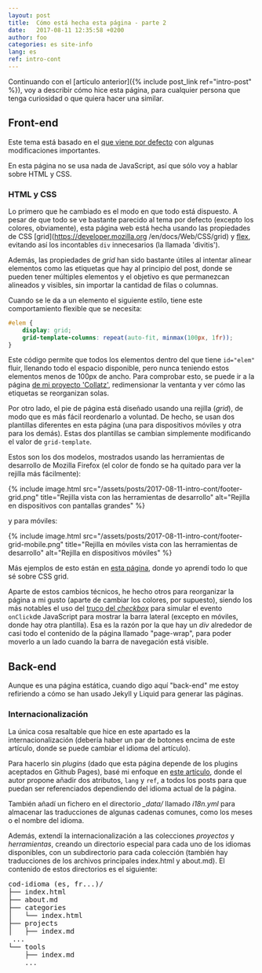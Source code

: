 ```yaml
---
layout: post
title:  Cómo está hecha esta página - parte 2
date:	2017-08-11 12:35:58 +0200
author: foo
categories: es site-info
lang: es
ref: intro-cont
---
```


Continuando con el [artículo anterior]({% include post_link ref="intro-post" %}),
voy a describir cómo hice esta página, para cualquier persona que tenga curiosidad o
que quiera hacer una similar.

## Front-end

Este tema está basado en el [que viene por defecto](https://github.com/jekyll/minima) con
algunas modificaciones importantes.

En esta página no se usa nada de JavaScript, así que sólo voy a hablar sobre HTML y CSS.

### HTML y CSS

Lo primero que he cambiado es el modo en que todo está dispuesto. A pesar de que todo
se ve bastante parecido al tema por defecto (excepto los colores, obviamente), esta
página web está hecha usando las propiedades de CSS [grid](https://developer.mozilla.org
/en/docs/Web/CSS/grid) y [flex](https://developer.mozilla.org/en/docs/Web/CSS/flex),
evitando así los incontables `div` innecesarios (la llamada 'divitis').

Además, las propiedades de _grid_ han sido bastante útiles al intentar alinear elementos
como las etiquetas que hay al principio del post, donde se pueden tener múltiples
elementos y el objetivo es que permanezcan alineados y visibles, sin importar la cantidad
de filas o columnas.

Cuando se le da a un elemento el siguiente estilo, tiene este comportamiento flexible que
se necesita:

```css
#elem {
	display: grid;
	grid-template-columns: repeat(auto-fit, minmax(100px, 1fr));
}
```

Este código permite que todos los elementos dentro del que tiene `id="elem"` fluir,
llenando todo el espacio disponible, pero nunca teniendo estos elementos menos de 100px
de ancho. Para comprobar esto, se puede ir a la página [de mi proyecto 'Collatz'](
/es/projects/toy/collatz), redimensionar la ventanta y ver cómo las etiquetas se
reorganizan solas.


Por otro lado, el pie de página está diseñado usando una rejilla (_grid_), de modo que
es más fácil reordenarlo a voluntad. De hecho, se usan dos plantillas diferentes en esta
página (una para dispositivos móviles y otra para los demás). Estas dos plantillas se
cambian simplemente modificando el valor de `grid-template`.

Estos son los dos modelos, mostrados usando las herramientas de desarrollo de Mozilla
Firefox (el color de fondo se ha quitado para ver la rejilla más fácilmente):

{% include image.html
	src="/assets/posts/2017-08-11-intro-cont/footer-grid.png"
	title="Rejilla vista con las herramientas de desarrollo"
	alt="Rejilla en dispositivos con pantallas grandes"
%}

y para móviles:

{% include image.html
	src="/assets/posts/2017-08-11-intro-cont/footer-grid-mobile.png"
	title="Rejilla en móviles vista con las herramientas de desarrollo"
	alt="Rejilla en dispositivos móviles"
%}


Más ejemplos de esto están en [esta página](https://gridbyexample.com/learn/), donde yo
aprendí todo lo que sé sobre CSS grid.


Aparte de estos cambios técnicos, he hecho otros para reorganizar la página a mi gusto
(aparte de cambiar los colores, por supuesto), siendo los más notables el uso del
[truco del _checkbox_](https://stackoverflow.com/a/32721572) para simular el evento
`onClick`de JavaScript para mostrar la barra lateral (excepto en móviles, donde hay otra
plantilla). Esa es la razón por la que hay un _div_ alrededor de casi todo el
contenido de la página llamado "page-wrap", para poder moverlo a un lado cuando la
barra de navegación está visible.


## Back-end

Aunque es una página estática, cuando digo aquí "back-end" me estoy refiriendo a cómo
se han usado Jekyll y Liquid para generar las páginas.

### Internacionalización

La única cosa resaltable que hice en este apartado es la internacionalización (debería
haber un par de botones encima de este artículo, donde se puede cambiar el idioma del
artículo).

Para hacerlo sin _plugins_ (dado que esta página depende de los plugins aceptados en
Github Pages), basé mi enfoque en
[este artículo](https://www.sylvaindurand.org/making-jekyll-multilingual/), donde el
autor propone añadir dos atributos, `lang` y `ref`, a todos los posts para que puedan ser
referenciados dependiendo del idioma actual de la página.

También añadí un fichero en el directorio *_data/* llamado *i18n.yml* para almacenar las
traducciones de algunas cadenas comunes, como los meses o el nombre del idioma.


Además, extendí la internacionalización a las colecciones _proyectos_ y _herramientas_,
creando un directorio especial para cada uno de los idiomas disponibles, con un
subdirectorio para cada colección (también hay traducciones de los archivos principales
index.html y about.md). El contenido de estos directorios es el siguiente:
<pre>
cod-idioma (es, fr...)/
├── index.html
├── about.md
├── categories
│   └── index.html
├── projects
│   ├── index.md
 ...
└── tools
    ├── index.md
    ...
</pre>
